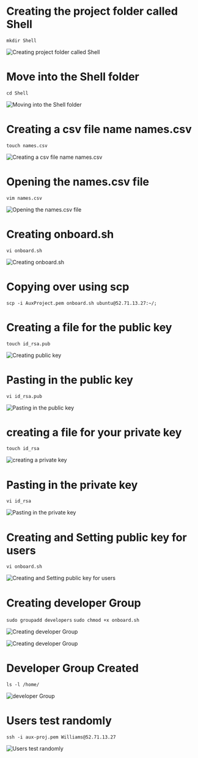 # Creating the project folder called Shell


`mkdir Shell`


![Creating project folder called Shell](./Images/Creating%20project%20folder%20Shell.png)




# Move into the Shell folder

`cd Shell`


![Moving into the Shell folder](./Images/Moving%20into%20the%20Shell%20folder.png)

#  Creating a csv file name names.csv


`touch names.csv`


![Creating a csv file name names.csv](./Images)


#  Opening the names.csv file


`vim names.csv`


![Opening the names.csv file](./Images/Opening%20the%20names.csv%20file.png)


# Creating onboard.sh 


`vi onboard.sh`


![Creating onboard.sh](./Images/Creating%20onboard.sh.png)

# Copying over using scp


`scp -i AuxProject.pem onboard.sh ubuntu@52.71.13.27:~/;`


# Creating a file for the public key


`touch id_rsa.pub`


![Creating public key](./Images/Creating%20the%20public%20key.png)



# Pasting in the public key


`vi id_rsa.pub`


![Pasting in the public key](./Images/Pasting%20in%20the%20public%20key.png)


# creating a file for your private key


`touch id_rsa`


![creating a private key](./Images/creating%20private%20key.png)


# Pasting in the private key


`vi id_rsa`


![Pasting in the private key](./Images/Pasting%20in%20the%20private%20key.png)


#  Creating and Setting public key for users

`vi onboard.sh`


![Creating and Setting public key for users](./Images/Creating%20and%20Setting%20public%20key%20for%20users.png)



#  Creating developer Group

`sudo groupadd developers`
`sudo chmod +x onboard.sh`

![Creating developer Group](./Images/Creating%20developer%20Group.png)

![Creating developer Group](./Images)

#  Developer Group Created

`ls -l /home/`


![developer Group](./Images/developer%20Group.png)

#  Users test randomly

`ssh -i aux-proj.pem Williams@52.71.13.27`


![Users test randomly](./Images)








